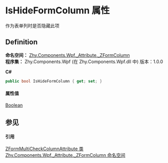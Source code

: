 # IsHideFormColumn 属性


作为表单列时是否隐藏此项



## Definition
**命名空间：** <a href="N_Zhy_Components_Wpf__Attribute__ZFormColumn">Zhy.Components.Wpf._Attribute._ZFormColumn</a>  
**程序集：** Zhy.Components.Wpf (在 Zhy.Components.Wpf.dll 中) 版本：1.0.0

**C#**
``` C#
public bool IsHideFormColumn { get; set; }
```



#### 属性值
<a href="https://learn.microsoft.com/dotnet/api/system.boolean" target="_blank" rel="noopener noreferrer">Boolean</a>

## 参见


#### 引用
<a href="T_Zhy_Components_Wpf__Attribute__ZFormColumn_ZFormMultiCheckColumnAttribute">ZFormMultiCheckColumnAttribute 类</a>  
<a href="N_Zhy_Components_Wpf__Attribute__ZFormColumn">Zhy.Components.Wpf._Attribute._ZFormColumn 命名空间</a>  
